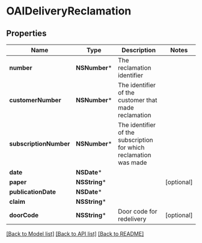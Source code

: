 # OAIDeliveryReclamation

## Properties
Name | Type | Description | Notes
------------ | ------------- | ------------- | -------------
**number** | **NSNumber*** | The reclamation identifier | 
**customerNumber** | **NSNumber*** | The identifier of the customer that made reclamation | 
**subscriptionNumber** | **NSNumber*** | The identifier of the subscription for which reclamation was made | 
**date** | **NSDate*** |  | 
**paper** | **NSString*** |  | [optional] 
**publicationDate** | **NSDate*** |  | 
**claim** | **NSString*** |  | 
**doorCode** | **NSString*** | Door code for redelivery | [optional] 

[[Back to Model list]](../README.md#documentation-for-models) [[Back to API list]](../README.md#documentation-for-api-endpoints) [[Back to README]](../README.md)


